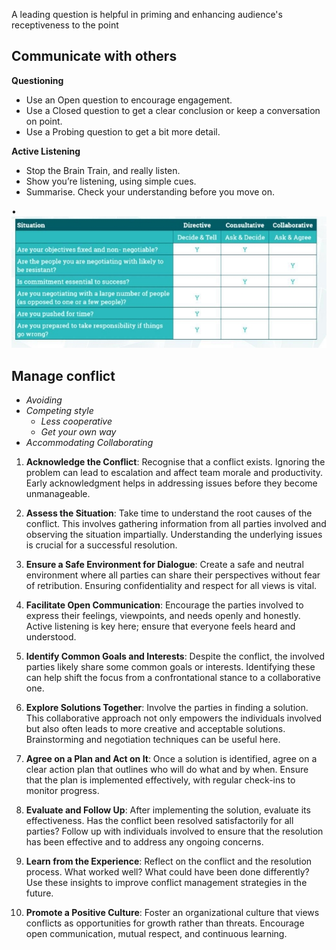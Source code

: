 A leading question is helpful in priming and enhancing audience's receptiveness to the point    
    
    
## Communicate with others    
    
    
**Questioning**    
    
- Use an Open question to encourage engagement.    
- Use a Closed question to get a clear conclusion or keep a conversation on point.    
- Use a Probing question to get a bit more detail.    
    
**Active Listening**    
    
- Stop the Brain Train, and really listen.    
- Show you’re listening, using simple cues.    
- Summarise. Check your understanding before you move on.    
    
•![](../image/Aspose.Words.5364a901-92ab-4f1a-a312-4393b804b23f.007.jpeg)    
    
## Manage conflict    
    
- *Avoiding*    
- *Competing style*    
	- *Less cooperative*    
	- *Get your own way*     
- *Accommodating Collaborating*    
    
1. **Acknowledge the Conflict**: Recognise that a conflict exists. Ignoring the problem can lead to escalation and affect team morale and productivity. Early acknowledgment helps in addressing issues before they become unmanageable.    
        
2. **Assess the Situation**: Take time to understand the root causes of the conflict. This involves gathering information from all parties involved and observing the situation impartially. Understanding the underlying issues is crucial for a successful resolution.    
        
3. **Ensure a Safe Environment for Dialogue**: Create a safe and neutral environment where all parties can share their perspectives without fear of retribution. Ensuring confidentiality and respect for all views is vital.    
        
4. **Facilitate Open Communication**: Encourage the parties involved to express their feelings, viewpoints, and needs openly and honestly. Active listening is key here; ensure that everyone feels heard and understood.    
        
5. **Identify Common Goals and Interests**: Despite the conflict, the involved parties likely share some common goals or interests. Identifying these can help shift the focus from a confrontational stance to a collaborative one.    
        
6. **Explore Solutions Together**: Involve the parties in finding a solution. This collaborative approach not only empowers the individuals involved but also often leads to more creative and acceptable solutions. Brainstorming and negotiation techniques can be useful here.    
        
7. **Agree on a Plan and Act on It**: Once a solution is identified, agree on a clear action plan that outlines who will do what and by when. Ensure that the plan is implemented effectively, with regular check-ins to monitor progress.    
        
8. **Evaluate and Follow Up**: After implementing the solution, evaluate its effectiveness. Has the conflict been resolved satisfactorily for all parties? Follow up with individuals involved to ensure that the resolution has been effective and to address any ongoing concerns.    
        
9. **Learn from the Experience**: Reflect on the conflict and the resolution process. What worked well? What could have been done differently? Use these insights to improve conflict management strategies in the future.    
        
10. **Promote a Positive Culture**: Foster an organizational culture that views conflicts as opportunities for growth rather than threats. Encourage open communication, mutual respect, and continuous learning.